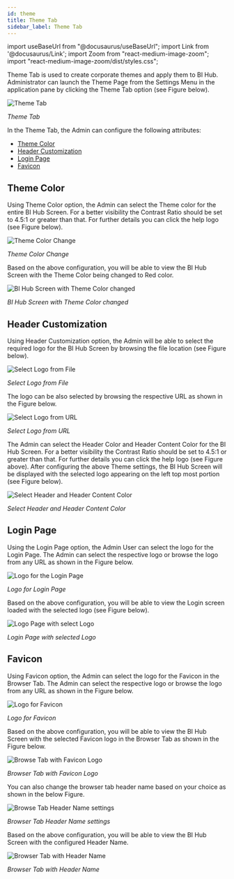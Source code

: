 ```yaml
---
id: theme 
title: Theme Tab
sidebar_label: Theme Tab
---
```


import useBaseUrl from "@docusaurus/useBaseUrl";
import Link from '@docusaurus/Link';
import Zoom from "react-medium-image-zoom";
import "react-medium-image-zoom/dist/styles.css";

Theme Tab is used to create corporate themes and apply them to BI Hub. Administrator can launch the Theme Page from the Settings Menu in the application pane by clicking the Theme Tab option (see Figure below).
 
 <div style={{textAlign: 'center'}}>
   <Zoom>
     <img alt="Theme Tab" src={useBaseUrl('doc-images/admin-guide/admin-functions/settings/newad5.png')}/>
   </Zoom>
 </div>

*Theme Tab*

In the Theme Tab, the Admin can configure the following attributes:

- [Theme Color](#theme-color)
- [Header Customization](#header-customization)
- [Login Page](#login-page)
- [Favicon](#favicon)

## Theme Color

Using Theme Color option, the Admin can select the Theme color for the entire BI Hub Screen. For a better visibility the Contrast Ratio should be set to 4.5:1 or greater than that. For further details you can click the help logo (see Figure below).

 <div style={{textAlign: 'center'}}>
   <Zoom>
     <img alt="Theme Color Change" src={useBaseUrl('doc-images/admin-guide/admin-functions/settings/theme6.png')}/>
   </Zoom>
 </div>

 *Theme Color Change*

Based on the above configuration, you will be able to view the BI Hub
Screen with the Theme Color being changed to Red color.

  <div style={{textAlign: 'center'}}>
    <Zoom>
      <img alt="BI Hub Screen with Theme Color changed" src={useBaseUrl('doc-images/admin-guide/admin-functions/settings/theme7.png')}/>
    </Zoom>
  </div>

  *BI Hub Screen with Theme Color changed*

## Header Customization

Using Header Customization option, the Admin will be able to select the required logo for the BI Hub Screen by browsing the file location (see Figure below).

  <div style={{textAlign: 'center'}}>
    <Zoom>
      <img alt="Select Logo from File" src={useBaseUrl('doc-images/admin-guide/admin-functions/settings/theme2.png')}/>
    </Zoom>
  </div>

  *Select Logo from File*

The logo can be also selected by browsing the respective URL as shown in the Figure below.

  <div style={{textAlign: 'center'}}>
    <Zoom>
      <img alt="Select Logo from URL" src={useBaseUrl('doc-images/admin-guide/admin-functions/settings/theme2a.png')}/>
    </Zoom>
  </div>

  *Select Logo from URL*

The Admin can select the Header Color and Header Content Color for the BI Hub Screen. For a better visibility the Contrast Ratio should be set to 4.5:1 or greater than that. For further details you can click the help logo (see Figure above). After configuring the above Theme settings, the BI Hub Screen will be displayed with the selected logo appearing on the left top most portion (see Figure below).

  <div style={{textAlign: 'center'}}>
    <Zoom>
      <img alt="Select Header and Header Content Color" src={useBaseUrl('doc-images/admin-guide/admin-functions/settings/theme2b.png')}/>
    </Zoom>
  </div>

  *Select Header and Header Content Color*

## Login Page

Using the Login Page option, the Admin User can select the logo for the Login Page. The Admin can select the respective logo or browse the logo from any URL as shown in the Figure below.
  <div style={{textAlign: 'center'}}>
    <Zoom>
      <img alt="Logo for the Login Page" src={useBaseUrl('doc-images/admin-guide/admin-functions/settings/login-logo1.png')}/>
    </Zoom>
  </div>

  *Logo for Login Page*

Based on the above configuration, you will be able to view the Login screen loaded with the selected logo (see Figure below).

  <div style={{textAlign: 'center'}}>
    <Zoom>
      <img alt="Logo Page with select Logo" src={useBaseUrl('doc-images/admin-guide/admin-functions/settings/loginlogo2.png')}/>
    </Zoom>
  </div>

  *Login Page with selected Logo*

## Favicon

Using Favicon option, the Admin can select the logo for the Favicon in the Browser Tab. The Admin can select the respective logo or browse the logo from any URL as shown in the Figure below.
  <div style={{textAlign: 'center'}}>
    <Zoom>
      <img alt="Logo for Favicon" src={useBaseUrl('doc-images/admin-guide/admin-functions/settings/theme4.png')}/>
    </Zoom>
  </div>

  *Logo for Favicon*

Based on the above configuration, you will be able to view the BI Hub Screen with the selected Favicon logo in the Browser Tab as shown in the Figure below.
  <div style={{textAlign: 'center'}}>
    <Zoom>
      <img alt="Browse Tab with Favicon Logo" src={useBaseUrl('doc-images/admin-guide/admin-functions/settings/theme5-new.png')}/>
    </Zoom>
  </div>

  *Browser Tab with Favicon Logo*

You can also change the browser tab header name based on your choice as shown in the below Figure.
  <div style={{textAlign: 'center'}}>
    <Zoom>
      <img alt="Browse Tab Header Name settings" src={useBaseUrl('doc-images/admin-guide/admin-functions/settings/btba1.png')}/>
    </Zoom>
  </div>

  *Browser Tab Header Name settings*

Based on the above configuration, you will be able to view the BI Hub Screen with the configured Header Name.

  <div style={{textAlign: 'center'}}>
    <Zoom>
      <img alt="Browser Tab with Header Name" src={useBaseUrl('doc-images/admin-guide/admin-functions/settings/btba2.png')}/>
    </Zoom>
  </div>

  *Browser Tab with Header Name*
